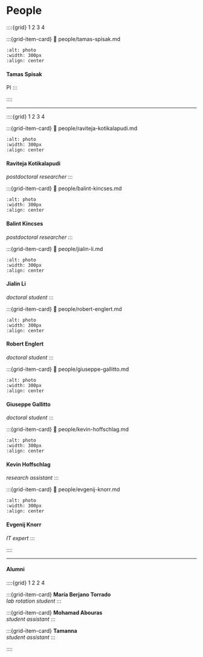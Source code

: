 # People

::::{grid} 1 2 3 4

:::{grid-item-card}
:link: people/tamas-spisak.md
```{image} figures/tamas-spisak.*
:alt: photo
:width: 300px
:align: center
```
#### Tamas Spisak
PI
:::

::::

---------------------------

::::{grid} 1 2 3 4

:::{grid-item-card}
:link: people/raviteja-kotikalapudi.md
```{image} figures/raviteja-kotikalapudi.*
:alt: photo
:width: 300px
:align: center
```
#### Raviteja Kotikalapudi
*postdoctoral researcher*
:::


:::{grid-item-card}
:link: people/balint-kincses.md
```{image} figures/balint-kincses.*
:alt: photo
:width: 300px
:align: center
```
#### Balint Kincses
*postdoctoral researcher*
:::


:::{grid-item-card}
:link: people/jialin-li.md
```{image} figures/jialin-li.*
:alt: photo
:width: 300px
:align: center
```
#### Jialin Li
*doctoral student*
:::


:::{grid-item-card}
:link: people/robert-englert.md
```{image} figures/robert-englert.*
:alt: photo
:width: 300px
:align: center
```
#### Robert Englert
*doctoral student*
:::


:::{grid-item-card}
:link: people/giuseppe-gallitto.md
```{image} figures/giuseppe-gallitto.*
:alt: photo
:width: 300px
:align: center
```
#### Giuseppe Gallitto
*doctoral student*
:::


:::{grid-item-card}
:link: people/kevin-hoffschlag.md
```{image} figures/kevin-hoffschlag.*
:alt: photo
:width: 300px
:align: center
```
#### Kevin Hoffschlag 
*research assistant*
:::


:::{grid-item-card}
:link: people/evgenij-knorr.md
```{image} figures/evgenij-knorr.*
:alt: photo
:width: 300px
:align: center
```
#### Evgenij Knorr 
*IT expert*
:::


::::

---------------------------
#### Alumni

::::{grid} 1 2 2 4

:::{grid-item-card}
**María Berjano Torrado** \
*lab rotation student*
:::

:::{grid-item-card}
**Mohamad Abouras** \
*student assistant*
:::

:::{grid-item-card}
**Tamanna** \
*student assistant*
:::

::::